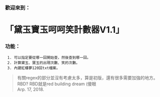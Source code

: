 ### 歡迎來到： 
# 「黛玉寶玉呵呵笑計數器V1.1」

### 功能：
     1. 可以指定要從哪一回開始查，然後查到哪一回。
     2. 計算黛玉、寶玉的出現次數、笑的次數。
     3. 內建紅樓夢120回txt檔案。

>   有關regex的部分並沒有考慮太多，算是初版，還有很多需要加強的地方。<br>
>   RBD? RBD就是red building dream (傻眼<br>
>   Arp. 17, 2018.